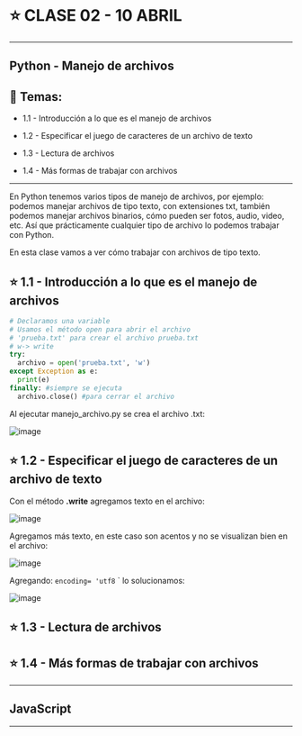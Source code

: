 # :star: CLASE 02 - 10 ABRIL

---

## Python - Manejo de archivos

## :book: Temas:

- 1.1 - Introducción a lo que es el manejo de archivos

- 1.2 - Especificar el juego de caracteres de un archivo de texto

- 1.3 - Lectura de archivos

- 1.4 - Más formas de trabajar con archivos

---

En Python tenemos varios tipos de manejo de archivos, por ejemplo: podemos manejar archivos de tipo texto, con extensiones txt, también podemos manejar archivos binarios, cómo pueden ser fotos, audio, video, etc. Así que prácticamente cualquier tipo de archivo lo podemos trabajar con Python.

En esta clase vamos a ver cómo trabajar con archivos de tipo texto.


## :star: 1.1 - Introducción a lo que es el manejo de archivos

```Python
# Declaramos una variable
# Usamos el método open para abrir el archivo
# 'prueba.txt' para crear el archivo prueba.txt
# w-> write
try: 
  archivo = open('prueba.txt', 'w') 
except Exception as e:
  print(e)
finally: #siempre se ejecuta
  archivo.close() #para cerrar el archivo 
```

Al ejecutar manejo_archivo.py se crea el archivo .txt:

![image](https://user-images.githubusercontent.com/72580574/231020336-190d9193-ca60-4395-9575-e4e0cd8354ea.png)


## :star: 1.2 - Especificar el juego de caracteres de un archivo de texto

Con el método **.write** agregamos texto en el archivo:

![image](https://user-images.githubusercontent.com/72580574/231020811-1035a461-8401-4450-b2fb-032ea79b0d21.png)


Agregamos más texto, en este caso son acentos y no se visualizan bien en el archivo:

![image](https://user-images.githubusercontent.com/72580574/231021193-e3d5e58b-46db-48ea-b41e-1c5168c11a9b.png)

Agregando: `encoding= 'utf8` ` lo solucionamos:

![image](https://user-images.githubusercontent.com/72580574/231021416-333d9e66-b9ff-4da0-b949-ebc48d174adb.png)



## :star: 1.3 - Lectura de archivos

## :star: 1.4 - Más formas de trabajar con archivos

---

## JavaScript

---
